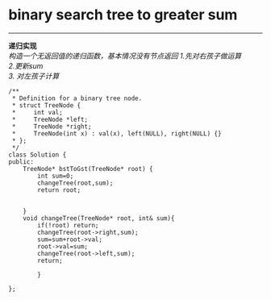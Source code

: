 # binary search tree to greater sum  
----
**递归实现**  
*构造一个无返回值的递归函数，基本情况没有节点返回 1.先对右孩子做运算 </br> 2.更新sum </br>3. 对左孩子计算*  
```
/**
 * Definition for a binary tree node.
 * struct TreeNode {
 *     int val;
 *     TreeNode *left;
 *     TreeNode *right;
 *     TreeNode(int x) : val(x), left(NULL), right(NULL) {}
 * };
 */
class Solution {
public:
    TreeNode* bstToGst(TreeNode* root) {
        int sum=0;
        changeTree(root,sum);
        return root;
            
        
    }
    void changeTree(TreeNode* root, int& sum){
        if(!root) return;
        changeTree(root->right,sum);
        sum=sum+root->val;
        root->val=sum;
        changeTree(root->left,sum);
        return;
        
        }
    
};
```

